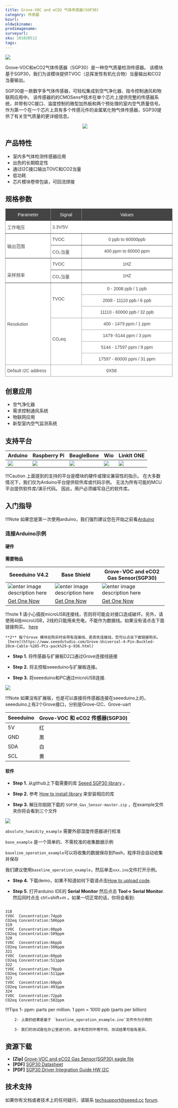 ```yaml
---
title: Grove-VOC and eCO2 气体传感器(SGP30)
category: 传感器
bzurl:
oldwikiname:
prodimagename:
surveyurl:
sku: 101020512
tags:
---
```



![](https://github.com/SeeedDocument/Grove-VOC_and_eCO2_Gas_Sensor-SGP30/raw/master/img/IMG_0012a.jpg)




Grove-VOC和eCO2气体传感器（SGP30）是一种空气质量检测传感器。 该模块基于SGP30，我们为该模块提供TVOC（总挥发性有机化合物）当量输出和CO2当量输出。


SGP30是一款数字多气体传感器，可轻松集成到空气净化器、指令控制通风和物联网应用中。 该传感器的的CMOSens®技术在单个芯片上提供完整的传感器系统，并带有I2C接口、温度控制的微型加热板和两个预处理的室内空气质量信号。 作为第一个在一个芯片上具有多个传感元件的金属氧化物气体传感器，SGP30提供了有关空气质量的更详细信息。


<p style="text-align:center"><a href="https://www.seeedstudio.com/-Grove-VOC-and-eCO2-Gas-Sensor-(SGP30)-p-3071.html" target="_blank"><img src="https://github.com/SeeedDocument/wiki_english/raw/master/docs/images/300px-Get_One_Now_Banner-ragular.png" /></a></p>

## 产品特性


- 室内多气体检测传感器应用
- 出色的长期稳定性
- 通过I2C接口输出TOVC和CO2当量
- 低功耗
- 芯片模块卷带包装，可回流焊接


## 规格参数

<style type="text/css">
.tg  {border-collapse:collapse;border-spacing:0;border-color:#999;}
.tg td{font-family:Arial, sans-serif;font-size:14px;padding:10px 5px;border-style:solid;border-width:1px;overflow:hidden;word-break:normal;border-color:#999;color:#444;background-color:#F7FDFA;}
.tg th{font-family:Arial, sans-serif;font-size:14px;font-weight:normal;padding:10px 5px;border-style:solid;border-width:1px;overflow:hidden;word-break:normal;border-color:#999;color:#fff;background-color:#26ADE4;}
.tg .tg-eh2d{background-color:#ffffff;border-color:inherit;vertical-align:top}
.tg .tg-xf7g{background-color:#444444;border-color:inherit;text-align:center}
.tg .tg-f5ry{background-color:#ffffff;border-color:inherit}
.tg .tg-28l8{background-color:#ffffff;border-color:inherit;text-align:center}
.tg .tg-3xi5{background-color:#ffffff;border-color:inherit;text-align:center;vertical-align:top}
.tg .tg-3we0{background-color:#ffffff;vertical-align:top}
.tg .tg-i81m{background-color:#ffffff;text-align:center;vertical-align:top}
</style>
<table class="tg" style="undefined;table-layout: fixed; width: 529px">
<colgroup>
<col style="width: 143px">
<col style="width: 98px">
<col style="width: 288px">
</colgroup>
  <tr>
    <th class="tg-xf7g">Parameter</th>
    <th class="tg-xf7g">Signal</th>
    <th class="tg-xf7g">Values</th>
  </tr>
  <tr>
    <td class="tg-f5ry">工作电压</td>
    <td class="tg-f5ry" colspan="2">                           3.3V/5V</td>
  </tr>
  <tr>
    <td class="tg-f5ry" rowspan="2">输出范围</td>
    <td class="tg-f5ry">TVOC</td>
    <td class="tg-28l8">    0 ppb to 60000ppb</td>
  </tr>
  <tr>
    <td class="tg-eh2d">CO₂当量</td>
    <td class="tg-3xi5">    400 ppm to 60000 ppm</td>
  </tr>
  <tr>
    <td class="tg-eh2d" rowspan="2"><br><br>采样频率</td>
    <td class="tg-eh2d">TVOC</td>
    <td class="tg-3xi5">1HZ</td>
  </tr>
  <tr>
    <td class="tg-eh2d">CO₂当量</td>
    <td class="tg-3xi5">1HZ</td>
  </tr>
  <tr>
    <td class="tg-3we0" rowspan="7"><br><br><br><br><br><br><br>Resolution<br></td>
    <td class="tg-3we0" rowspan="3"><br><br>TVOC</td>
    <td class="tg-i81m">0 - 2008 ppb / 1 ppb</td>
  </tr>
  <tr>
    <td class="tg-i81m">2008 - 11110 ppb / 6 ppb</td>
  </tr>
  <tr>
    <td class="tg-i81m">11110 - 60000 ppb / 32 ppb</td>
  </tr>
  <tr>
    <td class="tg-3we0" rowspan="4"><br><br><br>CO₂eq</td>
    <td class="tg-i81m">400 - 1479 ppm / 1 ppm</td>
  </tr>
  <tr>
    <td class="tg-i81m">1479 -5144 ppm / 3 ppm</td>
  </tr>
  <tr>
    <td class="tg-i81m">5144 - 17597 ppm / 9 ppm</td>
  </tr>
  <tr>
    <td class="tg-i81m">17597 - 60000 ppm / 31 ppm</td>
  </tr>
  <tr>
    <td class="tg-3we0">Default I2C address</td>
    <td class="tg-i81m" colspan="2">0X58</td>
  </tr>
</table>



## 创意应用

- 空气净化器
- 需求控制通风系统
- 物联网应用
- 新型室内空气监测系统




## 支持平台


| Arduino                                                                                             | Raspberry Pi                                                                                             | BeagleBone                                                                                      | Wio                                                                                               | LinkIt ONE                                                                                         |
|-----------------------------------------------------------------------------------------------------|----------------------------------------------------------------------------------------------------------|-------------------------------------------------------------------------------------------------|---------------------------------------------------------------------------------------------------|----------------------------------------------------------------------------------------------------|
| ![](https://raw.githubusercontent.com/SeeedDocument/wiki_english/master/docs/images/arduino_logo.jpg) | ![](https://raw.githubusercontent.com/SeeedDocument/wiki_english/master/docs/images/raspberry_pi_logo_n.jpg) | ![](https://raw.githubusercontent.com/SeeedDocument/wiki_english/master/docs/images/bbg_logo_n.jpg) | ![](https://raw.githubusercontent.com/SeeedDocument/wiki_english/master/docs/images/wio_logo_n.jpg) | ![](https://raw.githubusercontent.com/SeeedDocument/wiki_english/master/docs/images/linkit_logo_n.jpg) |

!!!Caution
  上面提到的支持的平台是模块的硬件或理论兼容性的指示。 在大多数情况下，我们仅为Arduino平台提供软件库或代码示例。 无法为所有可能的MCU平台提供软件库/演示代码。 因此，用户必须编写自己的软件库。






## 入门指导

!!!Note
    如果您是第一次使用arduino，我们强烈建议您在开始之前看[Arduino](http://wiki.seeedstudio.com/Getting_Started_with_Arduino/)



### 连接Arduino示例

#### 硬件

**需要物品**

| Seeeduino V4.2 | Base Shield| Grove-VOC and eCO2 Gas Sensor(SGP30) |
|--------------|-------------|-----------------|
|![enter image description here](https://raw.githubusercontent.com/SeeedDocument/Grove_Light_Sensor/master/images/gs_1.jpg)|![enter image description here](https://raw.githubusercontent.com/SeeedDocument/Grove_Light_Sensor/master/images/gs_4.jpg)|![enter image description here](https://github.com/SeeedDocument/Grove-VOC_and_eCO2_Gas_Sensor-SGP30/raw/master/img/thumbnail.jpg)|
|<a href="http://www.seeedstudio.com/Seeeduino-V4.2-p-2517.html" target="_blank">Get One Now</a>|<a href="https://www.seeedstudio.com/Base-Shield-V2-p-1378.html" target="_blank">Get One Now</a>|<a href="https://www.seeedstudio.com/-Grove-VOC-and-eCO2-Gas-Sensor-(SGP30)-p-3071.html" target="_blank">Get One Now</a>|



!!!note
      **1** 请小心插拔microUSB连接线，否则将可能会对接口造成破坏。另外，请使用4线microUSB，2线的只能用来充电，不能作为数据线。如果没有请点击下面链接购买。
     [here](https://www.seeedstudio.com/Micro-USB-Cable-48cm-p-1475.html)


    **2** 每个Grove 模块在购买时会带有连接线，若丢失连接线，您可以点击下面链接购买。
     [here](https://www.seeedstudio.com/Grove-Universal-4-Pin-Buckled-20cm-Cable-%285-PCs-pack%29-p-936.html)



- **Step 1.** 将传感器与扩展板D2口通过Grove连接线链接

- **Step 2.** 将主控板seeeduino与扩展板连接。

- **Step 3.** 将seeeduino和PC通过microUSB连接.


![](https://github.com/SeeedDocument/Grove-VOC_and_eCO2_Gas_Sensor-SGP30/raw/master/img/3.jpg)



!!!Note
	 如果没有扩展板，也是可以直接将传感器连接在seeeduino上的，seeeduino上有2个Grove接口，分别是Grove-I2C、Grove-uart

| Seeeduino     | Grove-VOC 和 eCO2 传感器(SGP30) |
|---------------|-------------------------|
| 5V            | 红                     |
| GND           | 黑                   |
| SDA           | 白                   |
| SCL           | 黄                  |




#### 软件

- **Step 1.** 从github上下载需要的库 [Seeed SGP30 library](https://github.com/Seeed-Studio/SGP30_Gas_Sensor) 。

- **Step 2.** 参考 [How to install library](http://wiki.seeedstudio.com/How_to_install_Arduino_Library) 来安装相应的库

- **Step 3.** 解压你刚刚下载的 `SGP30_Gas_Sensor-master.zip` ，在example文件夹你将会看到三个文件


![](https://github.com/SeeedDocument/Grove-VOC_and_eCO2_Gas_Sensor-SGP30/raw/master/img/ex.png)



`absolute_humidity_example` 需要外部湿度传感器进行校准


`base_example` 是一个简单的、不需校准的收集数据示例

`baseline_operation_example`可以将收集的数据保存到flash，程序将会自动收集并保存


我们建议使用`baseline_operation_example`，然后单击`xxx.ino`文件打开示例。

- **Step 4.** 下载demo，如果不知道如何下载请点击[How to upload code](http://wiki.seeedstudio.com/Upload_Code/).

- **Step 5.** 打开arduino IDE的 **Serial Monitor** 然后点击 **Tool-> Serial Monitor**. 然后同时点击 ctrl+shift+m 。如果一切正常的话，你将会看到:



```

318
tVOC  Concentration:74ppb
CO2eq Concentration:506ppm
319
tVOC  Concentration:80ppb
CO2eq Concentration:509ppm
320
tVOC  Concentration:66ppb
CO2eq Concentration:500ppm
321
tVOC  Concentration:69ppb
CO2eq Concentration:511ppm
322
tVOC  Concentration:70ppb
CO2eq Concentration:511ppm
323
tVOC  Concentration:60ppb
CO2eq Concentration:493ppm
324
tVOC  Concentration:72ppb
CO2eq Concentration:502ppm

```


!!!Tips
        1- ppm: parts per million. 1 ppm = 1000 ppb (parts per billion)

        2- 上面的结果是基于 `baseline_operation_example.ino`文件作为示例的

        3- 我们的测试是在办公室进行的，由于和您的环境不同，测试结果可能有差异。



## 资源下载

- **[Zip]** [Grove-VOC and eCO2 Gas Sensor(SGP30) eagle file](https://github.com/SeeedDocument/Grove-VOC_and_eCO2_Gas_Sensor-SGP30/raw/master/res/Grove-VOC_and_eCO2_Gas_Sensor%20-SGP30.zip)
- **[PDF]** [SGP30 Datasheet](https://github.com/SeeedDocument/Grove-VOC_and_eCO2_Gas_Sensor-SGP30/raw/master/res/Sensirion_Gas_Sensors_SGP30_Datasheet_EN.pdf)
- **[PDF]** [SGP30 Driver Integration Guide HW I2C](https://github.com/SeeedDocument/Grove-VOC_and_eCO2_Gas_Sensor-SGP30/raw/master/res/Sensirion_Gas_Sensors_SGP30_Driver-Integration-Guide_HW_I2C.pdf)



## 技术支持

如果你有文档或者技术上的任何疑问，请联系 [techsupport@seeed.cc](techsupport@seeed.cc) [forum](https://forum.seeedstudio.com/).
